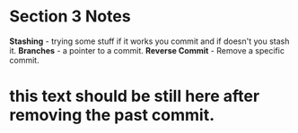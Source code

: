 # Section 3 Notes

**Stashing** - trying some stuff if it works you commit and if doesn't you stash it.
**Branches** - a pointer to a commit.
**Reverse Commit** - Remove a specific commit.

# this text should be still here after removing the past commit.
